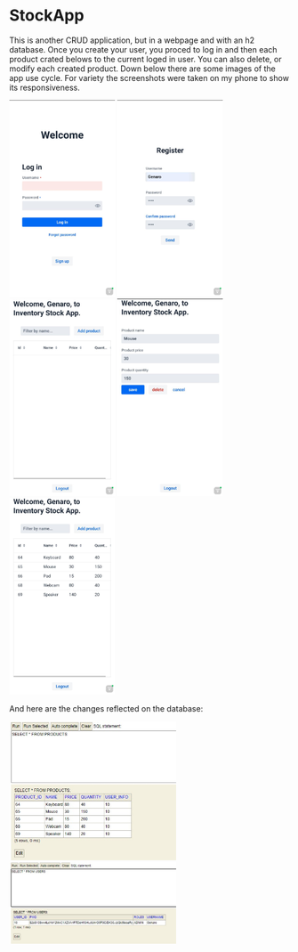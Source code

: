 # StockApp
This is another CRUD application, but in a webpage and with an h2 database. Once you create your user, you proced to log in and then each product crated belows to the current loged in user. You can also delete, or modify each created product. Down below there are some images of the app use cycle. For variety the screenshots were taken on my phone to show its responsiveness.

<div style="display: inline-block;">
  <img src="/Apphotos/LoginView.jpg" alt="Login View" width="190"/>
  <img src="/Apphotos/RegisterView.jpg" alt="Register View" width="190"/>
  <img src="/Apphotos/EmptyGridView.jpg" alt="EmptyGrid View" width="190"/>
  <img src="/Apphotos/FromView.jpg" alt="FormView View" width="190"/>
  <img src="/Apphotos/GridView.jpg" alt="GridView View" width="190"/>
</div>

And here are the changes reflected on the database:
<div style="display: inline-block;">
  <img src="/Apphotos/Products.jpg" alt="Prod" width="300"/>
  <img src="/Apphotos/Users.jpg" alt="Users" width="300"/>
</div>
